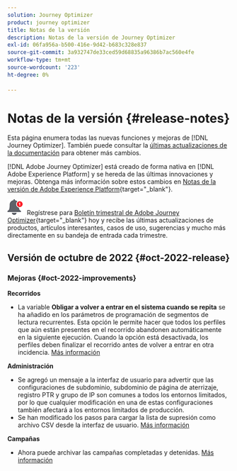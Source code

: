 ```yaml
---
solution: Journey Optimizer
product: journey optimizer
title: Notas de la versión
description: Notas de la versión de Journey Optimizer
exl-id: 06fa956a-b500-416e-9d42-b683c328e837
source-git-commit: 3a932747de33ced59d68835a96386b7ac560e4fe
workflow-type: tm+mt
source-wordcount: '223'
ht-degree: 0%

---
```


# Notas de la versión {#release-notes}

Esta página enumera todas las nuevas funciones y mejoras de [!DNL Journey Optimizer]. También puede consultar la [últimas actualizaciones de la documentación](documentation-updates.md) para obtener más cambios.

[!DNL Adobe Journey Optimizer] está creado de forma nativa en [!DNL Adobe Experience Platform] y se hereda de las últimas innovaciones y mejoras. Obtenga más información sobre estos cambios en [Notas de la versión de Adobe Experience Platform](https://experienceleague.adobe.com/docs/experience-platform/release-notes/latest.html){target=&quot;_blank&quot;}.

![Newsletter](../assets/do-not-localize/nl-icon.png) Regístrese para [Boletín trimestral de Adobe Journey Optimizer](https://www.adobe.com/subscription/Adobe_Journey_Optimizer_NL.html){target=&quot;_blank&quot;} hoy y recibe las últimas actualizaciones de productos, artículos interesantes, casos de uso, sugerencias y mucho más directamente en su bandeja de entrada cada trimestre.


## Versión de octubre de 2022 {#oct-2022-release}

<!--

### New capability{#oct-2022-features}

<table>
<thead>
<tr>
<th><strong>Direct Mail Channel (Limited Availability)</strong><br/></th>
</tr>
</thead>
<tbody>
<tr>
<td>
<p>You can now add direct mail messages in your campaigns and journeys. Direct mail is an offline channel that allows you to personalize and generate the files required by direct mail providers to send mail to your customers.</p>
<p>When you prepare a direct mail delivery, Journey Optimizer generates a file including all the targeted profiles and the chosen contact information (postal address for example). You will then be able to send this file to your direct mail provider who will take care of the actual sending.</p>
</td>
</tr>
</tbody>
</table>

-->

### Mejoras {#oct-2022-improvements}

**Recorridos**

* La variable **Obligar a volver a entrar en el sistema cuando se repita** se ha añadido en los parámetros de programación de segmentos de lectura recurrentes. Esta opción le permite hacer que todos los perfiles que aún están presentes en el recorrido abandonen automáticamente en la siguiente ejecución. Cuando la opción está desactivada, los perfiles deben finalizar el recorrido antes de volver a entrar en otra incidencia. [Más información](../building-journeys/read-segment.md#configuring-segment-trigger-activity)

**Administración**

* Se agregó un mensaje a la interfaz de usuario para advertir que las configuraciones de subdominio, subdominio de página de aterrizaje, registro PTR y grupo de IP son comunes a todos los entornos limitados, por lo que cualquier modificación en una de estas configuraciones también afectará a los entornos limitados de producción.
* Se han modificado los pasos para cargar la lista de supresión como archivo CSV desde la interfaz de usuario. [Más información](../configuration/manage-suppression-list.md#download-suppression-list)

**Campañas**

* Ahora puede archivar las campañas completadas y detenidas. [Más información](../campaigns/modify-stop-campaign.md#archive)
